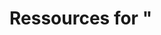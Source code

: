 # Ressources for "<title>"
<description>

## Videos :movie_camera:

## Readings :notebook:

## Useful 3rd Party Magic :crystal_ball:

## Useful Python Packages :rocket:
